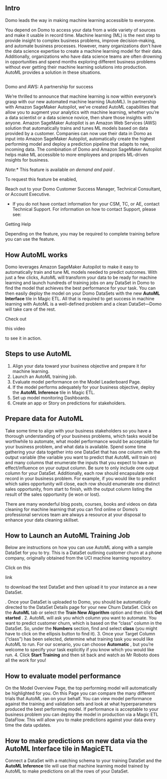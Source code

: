 

Intro
-------

Domo leads the way in making machine learning accessible to everyone.

You depend on Domo to access your data from a wide variety of sources and make it usable in record time. Machine learning (ML) is the next step to provide insight to complex business problems, improve decision-making, and automate business processes. However, many organizations don’t have the data science expertise to create a machine learning model for their data. Additionally, organizations who have data science teams are often drowning in opportunities and spend months exploring different business problems without ever getting their machine learning solutions into production. AutoML provides a solution in these situations.

##
 Domo and AWS: A partnership for success


 We’re thrilled to announce that machine learning is now within everyone’s grasp with our new automated machine learning (AutoML). In partnership with Amazon SageMaker Autopilot, we’ve created AutoML capabilities that allow you to augment your analytics with machine learning, whether you’re a data scientist or a data science novice, then share those insights with anyone. Amazon SageMaker Autopilot is an Amazon Web Services (AWS) solution that automatically trains and tunes ML models based on data provided by a customer. Companies can now use their data in Domo as input into Amazon SageMaker Autopilot, automatically create the highest performing model and deploy a prediction pipeline that adapts to new, incoming data. The combination of Domo and Amazon SageMaker Autopilot helps make ML accessible to more employees and propels ML-driven insights for business.

*Note:**
 This feature is available
 *on demand and paid*
 .

To request this feature be enabled,

 Reach out to your Domo Customer Success Manager, Technical Consultant, or Account Executive.
* If you do not have contact information for your CSM, TC, or AE, contact Technical Support. For information on how to contact Support, please see:

Getting Help

Depending on the feature, you may be required to complete training before you can use the feature.


 How AutoML works
------------------


 Domo leverages Amazon SageMaker Autopilot to make it easy to automatically train and tune ML models needed to predict outcomes. With just a few clicks, AutoML will transform your data to be ready for machine learning and launch hundreds of training jobs on any DataSet in Domo to find the model that achieves the best performance for your task. You can then easily deploy the model on your Domo DataSets with the new
 **AutoML Interface**
 tile in Magic ETL. All that is required to get success in machine learning with AutoML is a well-defined problem and a clean DataSet—Domo will take care of the rest.


 Check out

this video

to see it in action.


 Steps to use AutoML
---------------------


1. Align your data toward your business objective and prepare it for machine learning.
2. Launch an AutoML training job.
3. Evaluate model performance on the Model Leaderboard Page.
4. If the model performs adequately for your business objective, deploy the
 **AutoML Inference**
 tile in Magic ETL.
5. Set up model monitoring Dashboards.
6. Create an app or Story on predictions for stakeholders.

Prepare data for AutoML
-------------------------

Take some time to align with your business stakeholders so you have a thorough understanding of your business problems, which tasks would be worthwhile to automate, what model performance would be acceptable for your business problem, and what data is available. Spend some time gathering your data together into one DataSet that has one column with the output variable (the variable you want to predict that AutoML will train on) and many columns that enumerate the inputs that you expect to have an effect/influence on your output column. Be sure to only include one output column for your DataSet. Additionally, each row should encapsulate one record in your business problem. For example, if you would like to predict which sales opportunity will close, each row should enumerate one distinct sales opportunity, from start to finish, with the output column listing the result of the sales opportunity (ie won or lost).


 There are many wonderful blog posts, courses, books and videos on data cleaning for machine learning that you can find online or Domo’s professional services team are always a resource at your disposal to enhance your data cleaning skillset.


 How to Launch an AutoML Training Job
--------------------------------------

Below are instructions on how you can use AutoML along with a sample DataSet for you to try. This is a DataSet outlining customer churn at a phone company, originally obtained from the UCI machine learning repository.


 Click on this

link

to download the test DataSet and then upload it to your instance as a new DataSet.

. Once your DataSet is uploaded to Domo, you should be automatically directed to the DataSet Details page for your new Churn DataSet. Click on the
 **AutoML**
 tab or select the
 **Train New Algorithm**
 option and then click
 **Get started**
 .
2. AutoML will ask you which column you want to automate. You want to predict customer churn, which is based on the “class” column in the DataSet. So, under the
 **Numbers**
 section, find and select
 **class**
 (you might have to click on the ellipsis button to find it).
3. Once your Target Column (“class”) has been selected, determine what training task you would like AutoML to run. For our scenario, you can choose
 **Automatic**
 , but you’re welcome to specify your task explicitly if you know which you would like run.
4. Click
 **Start Training**
 and then sit back and watch as Mr Roboto does all the work for you!

How to evaluate model performance
-----------------------------------

On the Model Overview Page, the top performing model will automatically be highlighted for you. On this Page you can compare the many different trials that AutoML ran on your behalf. You can view model performance against the training and validation sets and look at what hyperparameters produced the best performing model. If performance is acceptable to your business problem you can deploy the model in production via a Magic ETL DataFlow. This will allow you to make predictions against your data every time the data updates.


 How to make predictions on new data via the AutoML Interface tile in MagicETL
-------------------------------------------------------------------------------

Connect a DataSet with a matching schema to your training DataSet and the
 **AutoML Inference**
 tile will use that machine learning model trained by AutoML to make predictions on all the rows of your DataSet.


